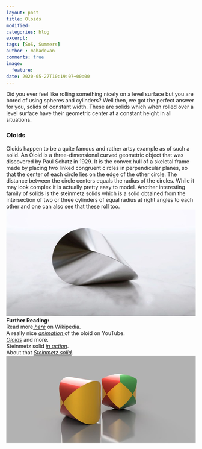 ```yaml
---
layout: post
title: Oloids
modified:
categories: blog
excerpt:
tags: [SoS, Summers]
author : mahadevan
comments: true
image:
  feature:
date: 2020-05-27T10:19:07+00:00
---
```


Did you ever feel like rolling something nicely on a level surface but you are bored of using spheres and cylinders? Well then, we got the perfect answer for you, solids of constant width. These are solids which when rolled over a level surface have their geometric center at a constant height in all situations. 

### Oloids 
Oloids happen to be a quite famous and rather artsy example as of such a solid. An Oloid is a three-dimensional curved geometric object that was discovered by Paul Schatz in 1929. It is the convex hull of a skeletal frame made by placing two linked congruent circles in perpendicular planes, so that the center of each circle lies on the edge of the other circle. The distance between the circle centers equals the radius of the circles. While it may look complex it is actually pretty easy to model. Another interesting family of solids is the steinmetz solids which is a solid obtained from the intersection of two or three cylinders of equal radius at right angles to each other and one can also see that these roll too.  
![Image of an oloid](/images/oloid1.jpg)  
**Further Reading:**  
Read more<a href="https://en.wikipedia.org/wiki/Surface_of_constant_width" target="_blank"><i> here</i></a> on Wikipedia.  
A really nice <a href="https://www.youtube.com/watch?v=GM3_JuFgJ2E" target="_blank"><i>animation </i></a>of the oloid on YouTube.  
<a href="https://mathcurve.com/surfaces.gb/orthobicycle/orthobicycle.shtml" target="_blank"><i>Oloids</i></a> and more.  
Steinmetz solid <a href="https://www.youtube.com/watch?v=3_JYAIG4vK0" target="_blank"><i>in action</i></a>.  
About that <a href="https://en.wikipedia.org/wiki/Steinmetz_solid" target="_blank"><i>Steinmetz solid</i></a>.  
![Image of an oloid](/images/oloid2.jpg)
